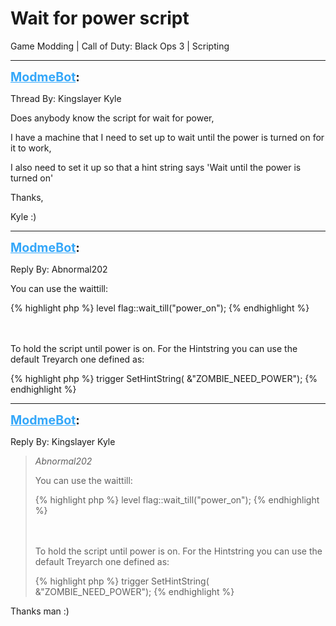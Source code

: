 # Wait for power script
Game Modding | Call of Duty: Black Ops 3 | Scripting

---
<strong style="font-size: 1.4em;"><span style="text-decoration: underline;text-decoration-color: #34a7f9;"><span style="color:#34a7f9;">ModmeBot</span></span>:</strong>

<p>Thread By: Kingslayer Kyle<br /><p style="text-align:left;">Does anybody know the script for wait for power,</p><p style="text-align:left;"></p><p style="text-align:left;">I have a machine that I need to set up to wait until the power is turned on for it to work,</p><p style="text-align:left;"></p><p style="text-align:left;">I also need to set it up so that a hint string says &#39;Wait until the power is turned on&#39;</p><p style="text-align:left;"></p><p style="text-align:left;">Thanks,</p><p style="text-align:left;"></p><p style="text-align:left;">Kyle :)</p></p>

---
<strong style="font-size: 1.4em;"><span style="text-decoration: underline;text-decoration-color: #34a7f9;"><span style="color:#34a7f9;">ModmeBot</span></span>:</strong>

<p>Reply By: Abnormal202<br /><p style="text-align:left;">You can use the waittill:</p>{% highlight php %}
level flag::wait_till("power_on");
{% endhighlight %}
<br /><br /><br /><p style="text-align:left;">To hold the script until power is on. For the Hintstring you can use the default Treyarch one defined as:</p>{% highlight php %}
trigger SetHintString( &amp;"ZOMBIE_NEED_POWER");
{% endhighlight %}
</p>

---
<strong style="font-size: 1.4em;"><span style="text-decoration: underline;text-decoration-color: #34a7f9;"><span style="color:#34a7f9;">ModmeBot</span></span>:</strong>

<p>Reply By: Kingslayer Kyle<br /><blockquote><em>Abnormal202</em><p style="text-align:left;">You can use the waittill:</p>{% highlight php %}
level flag::wait_till("power_on");
{% endhighlight %}
<br /><br /><br /><p style="text-align:left;">To hold the script until power is on. For the Hintstring you can use the default Treyarch one defined as:</p>{% highlight php %}
trigger SetHintString( &amp;"ZOMBIE_NEED_POWER");
{% endhighlight %}
<br /></blockquote><p style="text-align:left;"></p><p style="text-align:left;">Thanks man :)</p></p>
